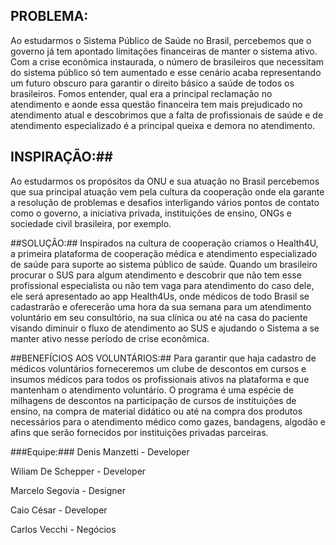 ## PROBLEMA: ##
 Ao estudarmos o Sistema Público de Saúde no Brasil, percebemos que o governo já tem apontado limitações financeiras de manter o sistema ativo. Com a crise econômica instaurada, o número de brasileiros que necessitam do sistema público só tem aumentado e esse cenário acaba representando um futuro obscuro para garantir o direito básico a saúde de todos os brasileiros. Fomos entender, qual era a principal reclamação no atendimento e aonde essa questão financeira tem mais prejudicado no atendimento atual e descobrimos que a falta de profissionais de saúde e de atendimento especializado é a principal queixa e demora no atendimento.

## INSPIRAÇÃO:##
 Ao estudarmos os propósitos da ONU e sua atuação no Brasil percebemos que sua principal atuação vem pela cultura da cooperação onde ela garante a resolução de problemas e desafios interligando vários pontos de contato como o governo, a iniciativa privada, instituições de ensino, ONGs e sociedade civil brasileira, por exemplo.

##SOLUÇÃO:##
 Inspirados na cultura de cooperação criamos o Health4U, a primeira plataforma de cooperação médica e atendimento especializado de saúde para suporte ao sistema público de saúde. Quando um brasileiro procurar o SUS para algum atendimento e descobrir que não tem esse profissional especialista ou não tem vaga para atendimento do caso dele, ele será apresentado ao app Health4Us, onde médicos de todo Brasil se cadastrarão e oferecerão uma hora da sua semana para um atendimento voluntário em seu consultório, na sua clínica ou até na casa do paciente visando diminuir o fluxo de atendimento ao SUS e ajudando o Sistema a se manter ativo nesse período de crise econômica.



##BENEFÍCIOS AOS VOLUNTÁRIOS:##
 Para garantir que haja cadastro de médicos voluntários forneceremos um clube de descontos em cursos e insumos médicos para todos os profissionais ativos na plataforma e que mantenham o atendimento voluntário. O programa é uma espécie de milhagens de descontos na participação de cursos de instituições de ensino, na compra de material didático ou até na compra dos produtos necessários para o atendimento médico como gazes, bandagens, algodão e afins que serão fornecidos por instituições privadas parceiras.

###Equipe:###
  Denis Manzetti - Developer

  Wiliam De Schepper - Developer

  Marcelo Segovia - Designer

  Caio César - Developer

  Carlos Vecchi - Negócios
